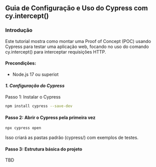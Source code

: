 ##  **Guia de Configuração e Uso do Cypress com cy.intercept()**
###  **Introdução**
Este tutorial mostra como montar uma Proof of Concept (POC) usando Cypress para testar uma aplicação web, focando no uso do comando cy.intercept() para interceptar requisições HTTP.

#### Precondições:
- Node.js 17 ou superiot

#### *1. Configuração do Cypress*
Passo 1: Instalar o Cypress

```bash
npm install cypress --save-dev
```
#### Passo 2: Abrir o Cypress pela primeira vez

```bash
npx cypress open
```
Isso criará as pastas padrão (cypress/) com exemplos de testes.

#### Passo 3: Estrutura básica do projeto

TBD
